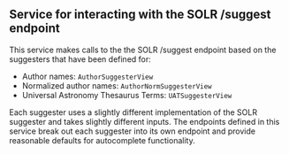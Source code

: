 ## Service for interacting with the SOLR /suggest endpoint

This service makes calls to the the SOLR /suggest endpoint based on the suggesters that have been defined for:

- Author names: `AuthorSuggesterView`
- Normalized author names: `AuthorNormSuggesterView`
- Universal Astronomy Thesaurus Terms: `UATSuggesterView`

Each suggester uses a slightly different implementation of the SOLR suggester and takes slightly different inputs.
The endpoints defined in this service break out each suggester into its own endpoint and provide reasonable defaults for autocomplete functionality.